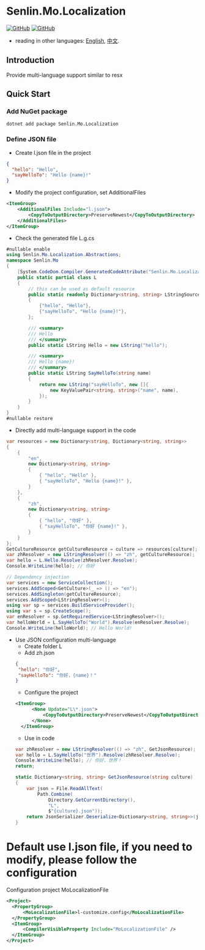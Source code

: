 ﻿# Senlin.Mo.Localization

[![GitHub](https://img.shields.io/badge/-source-181717.svg?logo=GitHub)](https://github.com/gui-xie/Senlin.Mo/tree/master/src/Senlin.Mo.Localization)
[![GitHub](https://img.shields.io/github/license/gui-xie/Senlin.Mo?color=blue&label=License)](https://github.com/gui-xie/Senlin.Mo/blob/master/license.txt)

* reading in other languages: [English](README.md), [中文](README.zh.md).

## Introduction
Provide multi-language support similar to resx

## Quick Start

### Add NuGet package

```shell
dotnet add package Senlin.Mo.Localization
```

### Define JSON file
* Create l.json file in the project
```json
{
  "hello": "Hello",
  "sayHelloTo": "Hello {name}!"
}
```
* Modify the project configuration, set AdditionalFiles
```xml
<ItemGroup>
    <AdditionalFiles Include="l.json">
        <CopyToOutputDirectory>PreserveNewest</CopyToOutputDirectory>
    </AdditionalFiles>
</ItemGroup>
```
* Check the generated file L.g.cs
```csharp
#nullable enable
using Senlin.Mo.Localization.Abstractions;
namespace Senlin.Mo
{
    [System.CodeDom.Compiler.GeneratedCodeAttribute("Senlin.Mo.Localization", "1.0.1.0")]
    public static partial class L
    {
        // this can be used as default resource
        public static readonly Dictionary<string, string> LStringSource = new Dictionary<string, string>
        {
            {"hello", "Hello"},
            {"sayHelloTo", "Hello {name}!"},
        };

        /// <summary>
        /// Hello
        /// </summary>
        public static LString Hello = new LString("hello");

        /// <summary>
        /// Hello {name}!
        /// </summary>
        public static LString SayHelloTo(string name)
        {
            return new LString("sayHelloTo", new []{
                new KeyValuePair<string, string>("name", name),
            });
        }
    }
}
#nullable restore
```
* Directly add multi-language support in the code
```csharp
var resources = new Dictionary<string, Dictionary<string, string>>
{
    {
        "en",
        new Dictionary<string, string>
        {
            { "hello", "Hello" },
            { "sayHelloTo", "Hello {name}!" },
        }
    },
    {
        "zh",
        new Dictionary<string, string>
        {
            { "hello", "你好" },
            { "sayHelloTo", "你好 {name}!" },
        }
    }
};
GetCultureResource getCultureResource = culture => resources[culture];
var zhResolver = new LStringResolver(() => "zh", getCultureResource);
var hello = L.Hello.Resolve(zhResolver.Resolve);
Console.WriteLine(hello); // 你好

// Dependency injection
var services = new ServiceCollection();
services.AddScoped<GetCulture>(_ => () => "en");
services.AddSingleton(getCultureResource);
services.AddScoped<LStringResolver>();
using var sp = services.BuildServiceProvider();
using var s = sp.CreateScope();
var enResolver = sp.GetRequiredService<LStringResolver>();
var helloWorld = L.SayHelloTo("World").Resolve(enResolver.Resolve);
Console.WriteLine(helloWorld); // Hello World!
```
* Use JSON configuration multi-language
  * Create folder L
  * Add zh.json
   ```json
  {
    "hello": "你好",
    "sayHelloTo": "你好，{name}！"
  }
  ```
  * Configure the project
  ```xml
  <ItemGroup>
        <None Update="L\*.json">
            <CopyToOutputDirectory>PreserveNewest</CopyToOutputDirectory>
        </None>
    </ItemGroup>
  ```
  * Use in code
  ```csharp
  var zhResolver = new LStringResolver(() => "zh", GetJsonResource);
  var hello = L.SayHelloTo("世界").Resolve(zhResolver.Resolve);
  Console.WriteLine(hello); // 你好，世界！
  return;
  
  static Dictionary<string, string> GetJsonResource(string culture)
  {
      var json = File.ReadAllText(
          Path.Combine(
              Directory.GetCurrentDirectory(),
              "L",
              $"{culture}.json"));
      return JsonSerializer.Deserialize<Dictionary<string, string>>(json)!;
  }
  ```

[//]: # (* 默认使用l.json，如果需要修改，请按以下配置)
# Default use l.json file, if you need to modify, please follow the configuration
Configuration project MoLocalizationFile
```xml
<Project>
  <PropertyGroup>
      <MoLocalizationFile>l-customize.config</MoLocalizationFile>
  </PropertyGroup>
  <ItemGroup>
      <CompilerVisibleProperty Include="MoLocalizationFile" />
  </ItemGroup>
</Project>
```